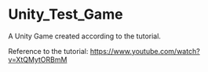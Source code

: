 # Unity_Test_Game

A Unity Game created according to the tutorial.

Reference to the tutorial: https://www.youtube.com/watch?v=XtQMytORBmM
